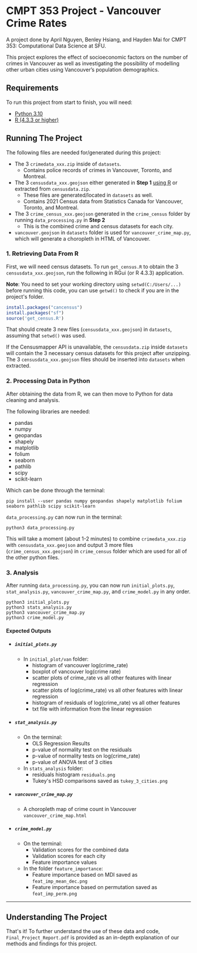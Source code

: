 # CMPT 353 Project - Vancouver Crime Rates
A project done by April Nguyen, Benley Hsiang, and Hayden Mai for CMPT 353: Computational Data Science at SFU.

This project explores the effect of socioeconomic factors on the number of crimes in Vancouver as well as investigating the possibility of modelling other urban cities using Vancouver’s population demographics.

## Requirements
To run this project from start to finish, you will need:
- [Python 3.10](https://www.python.org/downloads/)
- [R (4.3.3 or higher)](https://mirror.rcg.sfu.ca/mirror/CRAN/)

## Running The Project
The following files are needed for/generated during this project:
- The 3 `crimedata_xxx.zip` inside of `datasets`. 
    - Contains police records of crimes in Vancouver, Toronto, and Montreal.
- The 3 `censusdata_xxx.geojson` either generated in **Step 1** [using R](https://mirror.rcg.sfu.ca/mirror/CRAN/) or extracted from `censusdata.zip`. 
    - These files are generated/located in `datasets` as well. 
    - Contains 2021 Census data from Statistics Canada for Vancouver, Toronto, and Montreal.
- The 3 `crime_census_xxx.geojson` generated in the `crime_census` folder by running `data_processing.py` in **Step 2** 
    - This is the combined crime and census datasets for each city.
- `vancouver.geojson` in `datasets` folder is used for `vancouver_crime_map.py`, which will generate a choropleth in HTML of Vancouver.

### 1. Retrieving Data From R
First, we will need census datasets. To run `get_census.R` to obtain the 3 `censusdata_xxx.geojson`, run the following in RGui (or R 4.3.3) application.

**Note**: You need to set your working directory using `setwd(C:/Users/...)` before running this code, you can use `getwd()` to check if you are in the project's folder.
```R
install.packages("cancensus")
install.packages("sf")
source('get_census.R')
```

That should create 3 new files (`censusdata_xxx.geojson`) in `datasets`, assuming that `setwd()` was used.

If the Censusmapper API is unavailable, the `censusdata.zip` inside `datasets` will contain the 3 necessary census datasets for this project after unzipping. The 3 `censusdata_xxx.geojson` files should be inserted into `datasets` when extracted.

### 2. Processing Data in Python
After obtaining the data from R, we can then move to Python for data cleaning and analysis.

The following libraries are needed:
- pandas
- numpy
- geopandas
- shapely
- matplotlib
- folium
- seaborn
- pathlib
- scipy
- scikit-learn

Which can be done through the terminal:
```
pip install --user pandas numpy geopandas shapely matplotlib folium seaborn pathlib scipy scikit-learn
```

`data_processing.py` can now run in the terminal:
```
python3 data_processing.py
```

This will take a moment (about 1-2 minutes) to combine `crimedata_xxx.zip` with `censusdata_xxx.geojson` and output 3 more files (`crime_census_xxx.geojson`) in `crime_census` folder which are used for all of the other python files.

### 3. Analysis
After running `data_processing.py`, you can now run `initial_plots.py`, `stat_analysis.py`, `vancouver_crime_map.py`, and `crime_model.py` in any order.
```
python3 initial_plots.py
python3 stats_analysis.py
python3 vancouver_crime_map.py
python3 crime_model.py
```
#### Expected Outputs
- ##### `initial_plots.py`
    - In `initial_plot/van` folder:
        - histogram of vancouver log(crime_rate)
        - boxplot of vancouver log(crime rate)
        - scatter plots of crime_rate vs all other features with linear regression
        - scatter plots of log(crime_rate) vs all other features with linear regression
        - histogram of residuals of log(crime_rate) vs all other features
        - txt file with information from the linear regression

- ##### `stat_analysis.py`
    - On the terminal:
        - OLS Regression Results
        - p-value of normality test on the residuals
        - p-value of normality tests on log(crime_rate)
        - p-value of ANOVA test of 3 cities
    - In `stats_analysis` folder:
        - residuals histogram `residuals.png` 
        - Tukey's HSD comparisons saved as `tukey_3_cities.png`

- ##### `vancouver_crime_map.py`
    - A choropleth map of crime count in Vancouver `vancouver_crime_map.html`

- ##### `crime_model.py`
    - On the terminal:
        - Validation scores for the combined data
        - Validation scores for each city
        - Feature importance values
    - In the folder `feature_importance`:
        - Feature importance based on MDI saved as `feat_imp_mean_dec.png`
        - Feature importance based on permutation saved as `feat_imp_perm.png`
---
## Understanding The Project
That's it! To further understand the use of these data and code, `Final_Project_Report.pdf` is provided as an in-depth explanation of our methods and findings for this project.
